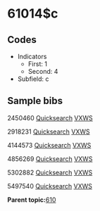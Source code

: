 # 61014$c

## Codes

-   Indicators
    -   First: 1
    -   Second: 4
-   Subfield: c

## Sample bibs

2450460 [Quicksearch](https://search.library.yale.edu/catalog/2450460) [VXWS](http://prodorbis.library.yale.edu:7014/vxws/GetHoldingsService?bibId=2450460)

2918231 [Quicksearch](https://search.library.yale.edu/catalog/2918231) [VXWS](http://prodorbis.library.yale.edu:7014/vxws/GetHoldingsService?bibId=2918231)

4144573 [Quicksearch](https://search.library.yale.edu/catalog/4144573) [VXWS](http://prodorbis.library.yale.edu:7014/vxws/GetHoldingsService?bibId=4144573)

4856269 [Quicksearch](https://search.library.yale.edu/catalog/4856269) [VXWS](http://prodorbis.library.yale.edu:7014/vxws/GetHoldingsService?bibId=4856269)

5302882 [Quicksearch](https://search.library.yale.edu/catalog/5302882) [VXWS](http://prodorbis.library.yale.edu:7014/vxws/GetHoldingsService?bibId=5302882)

5497540 [Quicksearch](https://search.library.yale.edu/catalog/5497540) [VXWS](http://prodorbis.library.yale.edu:7014/vxws/GetHoldingsService?bibId=5497540)

**Parent topic:**[610](../../tags/610/610.md)

